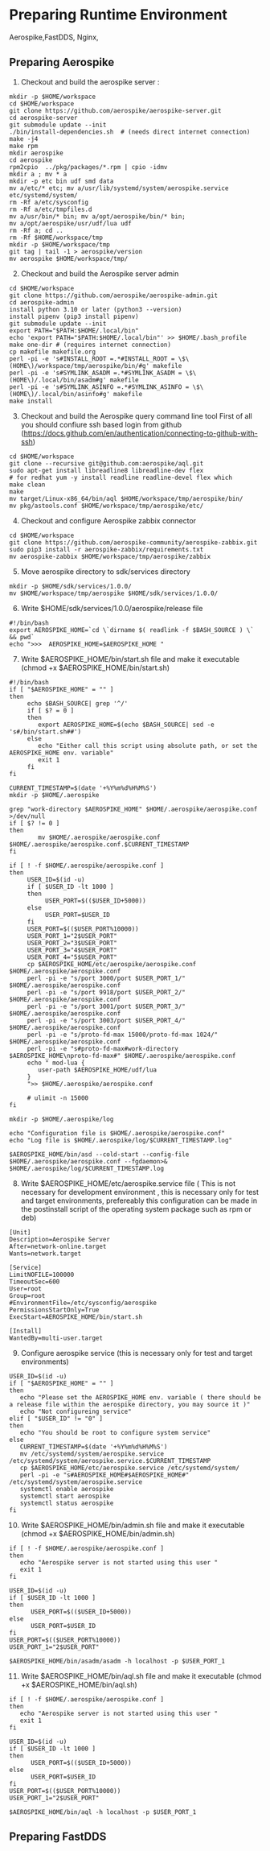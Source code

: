 # Preparing Runtime Environment

Aerospike,FastDDS, Nginx, 


## Preparing Aerospike 

1. Checkout and build the aerospike server :
```
mkdir -p $HOME/workspace
cd $HOME/workspace
git clone https://github.com/aerospike/aerospike-server.git
cd aerospike-server
git submodule update --init
./bin/install-dependencies.sh  # (needs direct internet connection)
make -j4
make rpm
mkdir aerospike
cd aerospike
rpm2cpio  ../pkg/packages/*.rpm | cpio -idmv
mkdir a ; mv * a
mkdir -p etc bin udf smd data
mv a/etc/* etc; mv a/usr/lib/systemd/system/aerospike.service etc/systemd/system/
rm -Rf a/etc/sysconfig
rm -Rf a/etc/tmpfiles.d
mv a/usr/bin/* bin; mv a/opt/aerospike/bin/* bin; 
mv a/opt/aerospike/usr/udf/lua udf
rm -Rf a; cd ..
rm -Rf $HOME/workspace/tmp
mkdir -p $HOME/workspace/tmp
git tag | tail -1 > aerospike/version
mv aerospike $HOME/workspace/tmp/ 
```

2. Checkout and build the Aerospike server admin
```
cd $HOME/workspace
git clone https://github.com/aerospike/aerospike-admin.git
cd aerospike-admin
install python 3.10 or later (python3 --version)
install pipenv (pip3 install pipenv)
git submodule update --init
export PATH="$PATH:$HOME/.local/bin"
echo 'export PATH="$PATH:$HOME/.local/bin"' >> $HOME/.bash_profile
make one-dir # (requires internet connection)
cp makefile makefile.org
perl -pi -e 's#INSTALL_ROOT =.*#INSTALL_ROOT = \$\(HOME\)/workspace/tmp/aerospike/bin/#g' makefile
perl -pi -e 's#SYMLINK_ASADM =.*#SYMLINK_ASADM = \$\(HOME\)/.local/bin/asadm#g' makefile
perl -pi -e 's#SYMLINK_ASINFO =.*#SYMLINK_ASINFO = \$\(HOME\)/.local/bin/asinfo#g' makefile
make install
```

3. Checkout and build the Aerospike query command line tool
   First of all you should confiure ssh based login from github (https://docs.github.com/en/authentication/connecting-to-github-with-ssh)
```
cd $HOME/workspace
git clone --recursive git@github.com:aerospike/aql.git
sudo apt-get install libreadline8 libreadline-dev flex
# for redhat yum -y install readline readline-devel flex which
make clean
make
mv target/Linux-x86_64/bin/aql $HOME/workspace/tmp/aerospike/bin/
mv pkg/astools.conf $HOME/workspace/tmp/aerospike/etc/
```

4. Checkout and configure Aerospike zabbix connector
```
cd $HOME/workspace
git clone https://github.com/aerospike-community/aerospike-zabbix.git
sudo pip3 install -r aerospike-zabbix/requirements.txt
mv aerospike-zabbix $HOME/workspace/tmp/aerospike/zabbix
```

5. Move aerospike directory to sdk/services directory
```
mkdir -p $HOME/sdk/services/1.0.0/
mv $HOME/workspace/tmp/aerospike $HOME/sdk/services/1.0.0/
```

6. Write $HOME/sdk/services/1.0.0/aerospike/release file
```
#!/bin/bash
export AEROSPIKE_HOME=`cd \`dirname $( readlink -f $BASH_SOURCE ) \` && pwd`
echo ">>>  AEROSPIKE_HOME=$AEROSPIKE_HOME "

```

7. Write $AEROSPIKE_HOME/bin/start.sh file and make it executable (chmod +x $AEROSPIKE_HOME/bin/start.sh)
```
#!/bin/bash
if [ "$AEROSPIKE_HOME" = "" ]
then
     echo $BASH_SOURCE| grep '^/'
     if [ $? = 0 ]
     then
        export AEROSPIKE_HOME=$(echo $BASH_SOURCE| sed -e 's#/bin/start.sh##')
     else
        echo "Either call this script using absolute path, or set the AEROSPIKE_HOME env. variable"
        exit 1
     fi
fi

CURRENT_TIMESTAMP=$(date '+%Y%m%d%H%M%S')
mkdir -p $HOME/.aerospike

grep "work-directory $AEROSPIKE_HOME" $HOME/.aerospike/aerospike.conf >/dev/null
if [ $? != 0 ]
then
        mv $HOME/.aerospike/aerospike.conf $HOME/.aerospike/aerospike.conf.$CURRENT_TIMESTAMP
fi

if [ ! -f $HOME/.aerospike/aerospike.conf ]
then
     USER_ID=$(id -u)
     if [ $USER_ID -lt 1000 ]
     then
          USER_PORT=$(($USER_ID+5000))
     else
          USER_PORT=$USER_ID
     fi
     USER_PORT=$(($USER_PORT%10000))
     USER_PORT_1="2$USER_PORT"
     USER_PORT_2="3$USER_PORT"
     USER_PORT_3="4$USER_PORT"
     USER_PORT_4="5$USER_PORT"
     cp $AEROSPIKE_HOME/etc/aerospike/aerospike.conf $HOME/.aerospike/aerospike.conf
     perl -pi -e "s/port 3000/port $USER_PORT_1/" $HOME/.aerospike/aerospike.conf
     perl -pi -e "s/port 9918/port $USER_PORT_2/" $HOME/.aerospike/aerospike.conf
     perl -pi -e "s/port 3001/port $USER_PORT_3/" $HOME/.aerospike/aerospike.conf
     perl -pi -e "s/port 3003/port $USER_PORT_4/" $HOME/.aerospike/aerospike.conf
     perl -pi -e "s/proto-fd-max 15000/proto-fd-max 1024/" $HOME/.aerospike/aerospike.conf
     perl -pi -e "s#proto-fd-max#work-directory $AEROSPIKE_HOME\nproto-fd-max#" $HOME/.aerospike/aerospike.conf
     echo " mod-lua {
        user-path $AEROSPIKE_HOME/udf/lua
     }
     ">> $HOME/.aerospike/aerospike.conf

     # ulimit -n 15000
fi

mkdir -p $HOME/.aerospike/log

echo "Configuration file is $HOME/.aerospike/aerospike.conf"
echo "Log file is $HOME/.aerospike/log/$CURRENT_TIMESTAMP.log"

$AEROSPIKE_HOME/bin/asd --cold-start --config-file $HOME/.aerospike/aerospike.conf --fgdaemon>& $HOME/.aerospike/log/$CURRENT_TIMESTAMP.log

```

8. Write $AEROSPIKE_HOME/etc/aerospike.service file ( This is not necessary for development environment , this is necessary only for test and target environments, prefereably this configuration can be made in the postinstall script of the operating system package such as rpm or deb)
```
[Unit]
Description=Aerospike Server
After=network-online.target
Wants=network.target

[Service]
LimitNOFILE=100000
TimeoutSec=600
User=root
Group=root
#EnvironmentFile=/etc/sysconfig/aerospike
PermissionsStartOnly=True
ExecStart=AEROSPIKE_HOME/bin/start.sh

[Install]
WantedBy=multi-user.target

```

9. Configure aerospike service (this is necessary only for test and target environments)
```
USER_ID=$(id -u)
if [ "$AEROSPIKE_HOME" = "" ]
then
   echo "Please set the AEROSPIKE_HOME env. variable ( there should be a release file within the aerospike directory, you may source it )" 
   echo "Not configureing service"
elif [ "$USER_ID" != "0" ]
then
   echo "You should be root to configure system service"   
else
   CURRENT_TIMESTAMP=$(date '+%Y%m%d%H%M%S')
   mv /etc/systemd/system/aerospike.service /etc/systemd/system/aerospike.service.$CURRENT_TIMESTAMP
   cp $AEROSPIKE_HOME/etc/aerospike.service /etc/systemd/system/
   perl -pi -e "s#AEROSPIKE_HOME#$AEROSPIKE_HOME#" /etc/systemd/system/aerospike.service
   systemctl enable aerospike
   systemctl start aerospike
   systemctl status aerospike
fi
```

10. Write $AEROSPIKE_HOME/bin/admin.sh file and make it executable (chmod +x $AEROSPIKE_HOME/bin/admin.sh)
```
if [ ! -f $HOME/.aerospike/aerospike.conf ]
then
   echo "Aerospike server is not started using this user "
   exit 1
fi

USER_ID=$(id -u)
if [ $USER_ID -lt 1000 ]
then
      USER_PORT=$(($USER_ID+5000))
else
      USER_PORT=$USER_ID
fi
USER_PORT=$(($USER_PORT%10000))
USER_PORT_1="2$USER_PORT"
     
$AEROSPIKE_HOME/bin/asadm/asadm -h localhost -p $USER_PORT_1

```

11. Write $AEROSPIKE_HOME/bin/aql.sh file and make it executable (chmod +x $AEROSPIKE_HOME/bin/aql.sh)
```
if [ ! -f $HOME/.aerospike/aerospike.conf ]
then
   echo "Aerospike server is not started using this user "
   exit 1
fi

USER_ID=$(id -u)
if [ $USER_ID -lt 1000 ]
then
      USER_PORT=$(($USER_ID+5000))
else
      USER_PORT=$USER_ID
fi
USER_PORT=$(($USER_PORT%10000))
USER_PORT_1="2$USER_PORT"

$AEROSPIKE_HOME/bin/aql -h localhost -p $USER_PORT_1

```


## Preparing FastDDS

 


